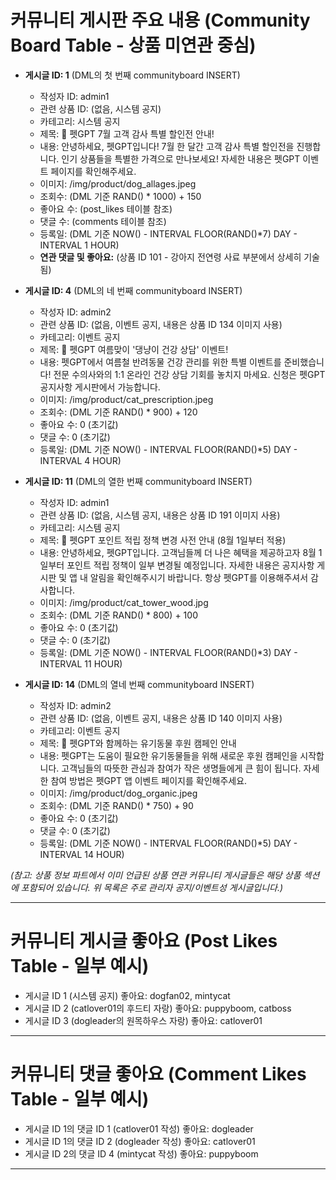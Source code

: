 # 커뮤니티 게시판 주요 내용 (Community Board Table - 상품 미연관 중심)

- **게시글 ID: 1** (DML의 첫 번째 communityboard INSERT)

  - 작성자 ID: admin1
  - 관련 상품 ID: (없음, 시스템 공지)
  - 카테고리: 시스템 공지
  - 제목: 📢 펫GPT 7월 고객 감사 특별 할인전 안내!
  - 내용: 안녕하세요, 펫GPT입니다! 7월 한 달간 고객 감사 특별 할인전을 진행합니다. 인기 상품들을 특별한 가격으로 만나보세요! 자세한 내용은 펫GPT 이벤트 페이지를 확인해주세요.
  - 이미지: /img/product/dog_allages.jpeg
  - 조회수: (DML 기준 RAND() \* 1000) + 150
  - 좋아요 수: (post_likes 테이블 참조)
  - 댓글 수: (comments 테이블 참조)
  - 등록일: (DML 기준 NOW() - INTERVAL FLOOR(RAND()\*7) DAY - INTERVAL 1 HOUR)
  - **연관 댓글 및 좋아요:** (상품 ID 101 - 강아지 전연령 사료 부분에서 상세히 기술됨)

- **게시글 ID: 4** (DML의 네 번째 communityboard INSERT)

  - 작성자 ID: admin2
  - 관련 상품 ID: (없음, 이벤트 공지, 내용은 상품 ID 134 이미지 사용)
  - 카테고리: 이벤트 공지
  - 제목: 🐾 펫GPT 여름맞이 '댕냥이 건강 상담' 이벤트!
  - 내용: 펫GPT에서 여름철 반려동물 건강 관리를 위한 특별 이벤트를 준비했습니다! 전문 수의사와의 1:1 온라인 건강 상담 기회를 놓치지 마세요. 신청은 펫GPT 공지사항 게시판에서 가능합니다.
  - 이미지: /img/product/cat_prescription.jpeg
  - 조회수: (DML 기준 RAND() \* 900) + 120
  - 좋아요 수: 0 (초기값)
  - 댓글 수: 0 (초기값)
  - 등록일: (DML 기준 NOW() - INTERVAL FLOOR(RAND()\*5) DAY - INTERVAL 4 HOUR)

- **게시글 ID: 11** (DML의 열한 번째 communityboard INSERT)

  - 작성자 ID: admin1
  - 관련 상품 ID: (없음, 시스템 공지, 내용은 상품 ID 191 이미지 사용)
  - 카테고리: 시스템 공지
  - 제목: 📢 펫GPT 포인트 적립 정책 변경 사전 안내 (8월 1일부터 적용)
  - 내용: 안녕하세요, 펫GPT입니다. 고객님들께 더 나은 혜택을 제공하고자 8월 1일부터 포인트 적립 정책이 일부 변경될 예정입니다. 자세한 내용은 공지사항 게시판 및 앱 내 알림을 확인해주시기 바랍니다. 항상 펫GPT를 이용해주셔서 감사합니다.
  - 이미지: /img/product/cat_tower_wood.jpg
  - 조회수: (DML 기준 RAND() \* 800) + 100
  - 좋아요 수: 0 (초기값)
  - 댓글 수: 0 (초기값)
  - 등록일: (DML 기준 NOW() - INTERVAL FLOOR(RAND()\*3) DAY - INTERVAL 11 HOUR)

- **게시글 ID: 14** (DML의 열네 번째 communityboard INSERT)
  - 작성자 ID: admin2
  - 관련 상품 ID: (없음, 이벤트 공지, 내용은 상품 ID 140 이미지 사용)
  - 카테고리: 이벤트 공지
  - 제목: 🐾 펫GPT와 함께하는 유기동물 후원 캠페인 안내
  - 내용: 펫GPT는 도움이 필요한 유기동물들을 위해 새로운 후원 캠페인을 시작합니다. 고객님들의 따뜻한 관심과 참여가 작은 생명들에게 큰 힘이 됩니다. 자세한 참여 방법은 펫GPT 앱 이벤트 페이지를 확인해주세요.
  - 이미지: /img/product/dog_organic.jpeg
  - 조회수: (DML 기준 RAND() \* 750) + 90
  - 좋아요 수: 0 (초기값)
  - 댓글 수: 0 (초기값)
  - 등록일: (DML 기준 NOW() - INTERVAL FLOOR(RAND()\*5) DAY - INTERVAL 14 HOUR)

_(참고: 상품 정보 파트에서 이미 언급된 상품 연관 커뮤니티 게시글들은 해당 상품 섹션에 포함되어 있습니다. 위 목록은 주로 관리자 공지/이벤트성 게시글입니다.)_

---

# 커뮤니티 게시글 좋아요 (Post Likes Table - 일부 예시)

- 게시글 ID 1 (시스템 공지) 좋아요: dogfan02, mintycat
- 게시글 ID 2 (catlover01의 후드티 자랑) 좋아요: puppyboom, catboss
- 게시글 ID 3 (dogleader의 원목하우스 자랑) 좋아요: catlover01

---

# 커뮤니티 댓글 좋아요 (Comment Likes Table - 일부 예시)

- 게시글 ID 1의 댓글 ID 1 (catlover01 작성) 좋아요: dogleader
- 게시글 ID 1의 댓글 ID 2 (dogleader 작성) 좋아요: catlover01
- 게시글 ID 2의 댓글 ID 4 (mintycat 작성) 좋아요: puppyboom

---
